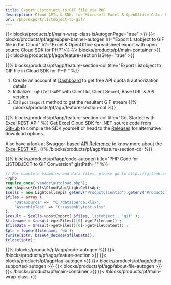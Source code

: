 ```yaml
---
title: Export Listobject to GIF file via PHP
description: Cloud APIs & SDKs for Microsoft Excel & OpenOffice Calc. Export workbok or interanl object to kinds of format file in the Cloud.
url: /php/export/listobject-to-gif/
---
```



{{< blocks/products/pf/main-wrap-class isAutogenPage="true" >}}
{{< blocks/products/pf/agp/upper-banner-autogen h1="Export Listobject to GIF file in the Cloud" h2="Excel & OpenOffice spreadsheet export with open source Cloud SDK for PHP">}}
{{< blocks/products/pf/main-container >}}
{{< blocks/products/pf/agp/feature-section isGrey="true" >}}

{{% blocks/products/pf/agp/feature-section-col title="Export Listobject to GIF file in Cloud SDK for PHP " %}}
1. Create an account at <a href="https://dashboard.aspose.cloud/">Dashboard</a> to get free API quota & authorization details
1. Initialize ```LightCellsAPI``` with Client Id, Client Secret, Base URL & API version
1. Call ```postExport``` method to get the resultant GIF stream
{{% /blocks/products/pf/agp/feature-section-col %}}

{{% blocks/products/pf/agp/feature-section-col title="Get Started with Excel REST API" %}}
Get Excel Cloud SDK for .NET source code from [GitHub](https://github.com/aspose-cells-cloud/aspose-cells-cloud-php) to compile the SDK yourself or head to the [Releases](https://github.com/aspose-cells-cloud/aspose-cells-cloud-php/releases) for alternative download options. 

Also have a look at Swagger-based [API Reference](https://apireference.aspose.cloud/cells/#/LightCells/PostExport) to know more about the [Excel REST API](https://products.aspose.cloud/cells/curl/).
{{% /blocks/products/pf/agp/feature-section-col %}}

{{% blocks/products/pf/agp/code-autogen title="PHP Code for LISTOBJECT to GIF Conversion" gistPath="" %}}
```php
// For complete examples and data files, please go to https://github.com/aspose-cells-cloud/aspose-cells-cloud-php/
<?php
require_once('vendor\autoload.php');
use \Aspose\Cells\Cloud\Api\LightCellsApi;
$cells = new LightCellsApi( getenv("ProductClientId"),getenv("ProductClientSecret") );
$files = array (
    'DataSource' =>  "C:/datasource.xlsx",
    'AssemblyTest' => "C:/assemblytest.xlsx"
);
$result = $cells->postExport( $files,'listobject', 'gif' );
$filename = $result->getFiles()[0]->getFilename() ;
$fileData = $result->getFiles()[0]->getFileContent() ;
$ptr = fopen($filename, 'wb');
fwrite($ptr, base64_decode($fileData));
fclose($ptr);
```

{{% /blocks/products/pf/agp/code-autogen %}}
{{< /blocks/products/pf/agp/feature-section >}}
{{< blocks/products/pf/agp/faq-autogen >}}
{{< blocks/products/pf/agp/other-supported-autogen >}}
{{< blocks/products/pf/agp/about-file-autogen >}}
{{< /blocks/products/pf/main-container >}}
{{< /blocks/products/pf/main-wrap-class >}}
